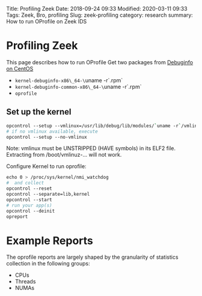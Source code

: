 Title: Profiling Zeek
Date: 2018-09-24 09:33
Modified: 2020-03-11 09:33
Tags: Zeek, Bro, profiling
Slug: zeek-profiling
category: research
summary: How to run OProfile on Zeek IDS

Profiling Zeek
=============

This page describes how to run OProfile Get two packages from
[Debuginfo on CentOS](http://debuginfo.centos.org/6/x86_64/)

* `kernel-debuginfo-x86\_64-\`uname -r\`.rpm`
* `kernel-debuginfo-common-x86\_64-\`uname -r\`.rpm`
* `oprofile`

Set up the kernel
-----------------

```bash
opcontrol --setup --vmlinux=/usr/lib/debug/lib/modules/`uname -r`/vmlinux`
# if no vmlinux available, execute
opcontrol --setup --no-vmlinux
```

Note: vmlinux must be UNSTRIPPED (HAVE symbols) in its ELF2 file.
Extracting from /boot/vmlinuz-... will not work.

Configure Kernel to run oprofile:

```bash
echo 0 > /proc/sys/kernel/nmi_watchdog
#  and collect
opcontrol --reset
opcontrol --separate=lib,kernel
opcontrol --start
# run your app(s)
opcontrol --deinit
opreport
```

Example Reports
===============

The oprofile reports are largely shaped by the granularity of statistics
collection in the following groups:

* CPUs
* Threads
* NUMAs

